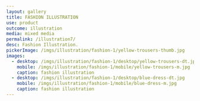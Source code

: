 ```yaml
---
layout: gallery
title: FASHION ILLUSTRATION
use: product
outcome: illustration
media: mixed media
permalink: /illustration7/
desc: Fashion Illustration.
pickerImage: /imgs/illustration/fashion-1/yellow-trousers-thumb.jpg
images:
  - desktop: /imgs/illustration/fashion-1/desktop/yellow-trousers-dt.jpg
    mobile: /imgs/illustration/fashion-1/mobile/yellow-trousers-m.jpg
    caption: fashion illustration
  - desktop: /imgs/illustration/fashion-1/desktop/blue-dress-dt.jpg
    mobile: /imgs/illustration/fashion-1/mobile/blue-dress-m.jpg
    caption: fashion illustration
---
```

